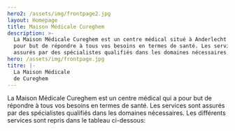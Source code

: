 ```yaml
---
hero2: /assets/img/frontpage2.jpg
layout: Homepage
title: Maison Médicale Cureghem
description: >-
  La Maison Médicale Cureghem est un centre médical situé à Anderlecht qui a
  pour but de répondre à tous vos besoins en termes de santé. Les services sont
  assurés par des spécialistes qualifiés dans les domaines nécessaires.
hero: /assets/img/frontpage.jpg
titre: |-
  La Maison Médicale
  de Cureghem
---
```

La Maison Médicale Cureghem est un centre médical qui a pour but de répondre à tous vos besoins en termes de santé. Les services sont assurés par des spécialistes qualifiés dans les domaines nécessaires. Les différents services sont repris dans le tableau ci-dessous:
